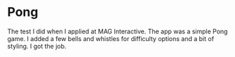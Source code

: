 # Pong

The test I did when I applied at MAG Interactive.
The app was a simple Pong game. I added a few bells and whistles for difficulty options and a bit of styling.
I got the job.
